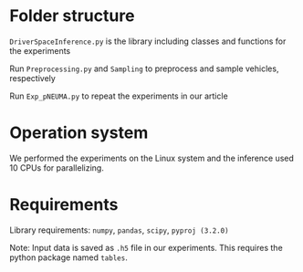 # Folder structure

`DriverSpaceInference.py` is the library including classes and functions for the experiments

Run `Preprocessing.py` and `Sampling` to preprocess and sample vehicles, respectively

Run `Exp_pNEUMA.py` to repeat the experiments in our article

# Operation system

We performed the experiments on the Linux system and the inference used 10 CPUs for parallelizing.

# Requirements
Library requirements: `numpy`, `pandas`, `scipy`, `pyproj (3.2.0)`

Note: Input data is saved as `.h5` file in our experiments. This requires the python package named `tables`.

